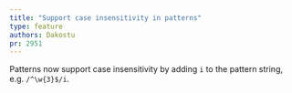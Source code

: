 ```yaml
---
title: "Support case insensitivity in patterns"
type: feature
authors: Dakostu
pr: 2951
---
```


Patterns now support case insensitivity by adding `i` to the pattern string,
e.g. `/^\w{3}$/i`.
